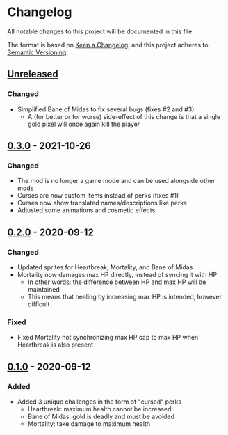 # Changelog

All notable changes to this project will be documented in this file.

The format is based on [Keep a Changelog](https://keepachangelog.com/en/1.0.0/), and this project adheres to [Semantic Versioning](https://semver.org/spec/v2.0.0.html).

## [Unreleased]

### Changed

- Simplified Bane of Midas to fix several bugs (fixes #2 and #3)
  - A (for better or for worse) side-effect of this change is that a single gold pixel will once again kill the player

## [0.3.0] - 2021-10-26

### Changed

- The mod is no longer a game mode and can be used alongside other mods
- Curses are now custom items instead of perks (fixes #1)
- Curses now show translated names/descriptions like perks
- Adjusted some animations and cosmetic effects

## [0.2.0] - 2020-09-12

### Changed

- Updated sprites for Heartbreak, Mortality, and Bane of Midas
- Mortality now damages max HP directly, instead of syncing it with HP
  - In other words: the difference between HP and max HP will be maintained
  - This means that healing by increasing max HP is intended, however difficult

### Fixed

- Fixed Mortality not synchronizing max HP cap to max HP when Heartbreak is also present

## [0.1.0] - 2020-09-12

### Added

- Added 3 unique challenges in the form of "cursed" perks
  - Heartbreak: maximum health cannot be increased
  - Bane of Midas: gold is deadly and must be avoided
  - Mortality: take damage to maximum health

[unreleased]: https://github.com/Arcensoth/challenge-buffet-noita/compare/v0.3.0...HEAD
[0.3.0]: https://github.com/Arcensoth/challenge-buffet-noita/releases/tag/v0.2.0...v0.3.0
[0.2.0]: https://github.com/Arcensoth/challenge-buffet-noita/releases/tag/v0.1.0...v0.2.0
[0.1.0]: https://github.com/Arcensoth/challenge-buffet-noita/releases/tag/v0.1.0
